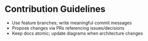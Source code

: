 # Contribution Guidelines

- Use feature branches; write meaningful commit messages
- Propose changes via PRs referencing issues/decisions
- Keep docs atomic; update diagrams when architecture changes
